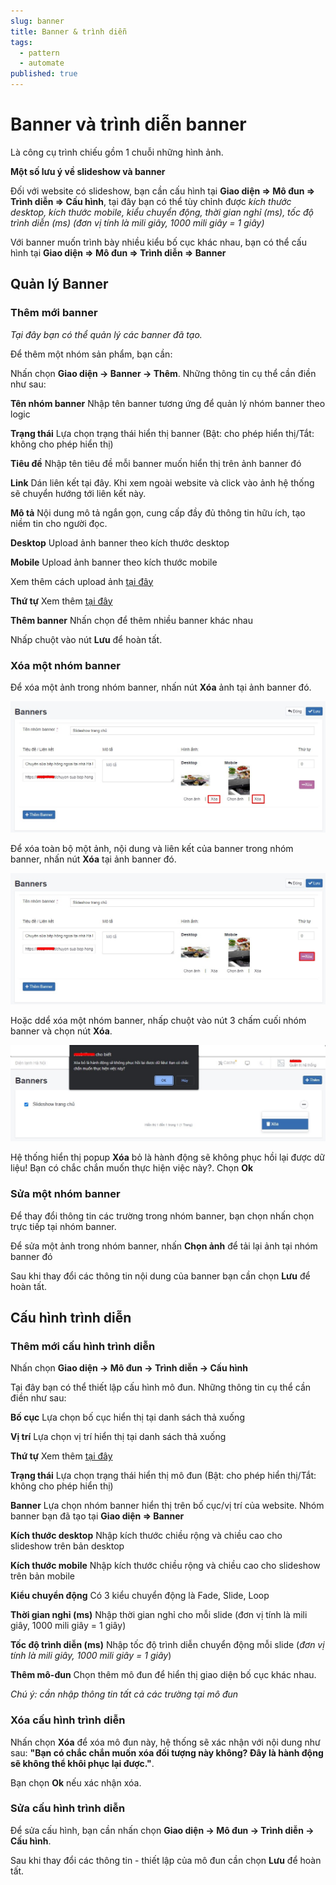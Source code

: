 ```yaml
---
slug: banner
title: Banner & trình diễn
tags:
  - pattern
  - automate
published: true
---
```

# Banner và trình diễn banner

Là công cụ trình chiếu gồm 1 chuỗi những hình ảnh.

**Một số lưu ý về slideshow và banner**

Đối với website có slideshow, bạn cần cấu hình tại **Giao diện => Mô đun => Trình diễn => Cấu hình**, tại đây bạn có thể tùy chỉnh được _kích thước desktop, kích thước mobile, kiểu chuyển động, thời gian nghỉ (ms), tốc độ trình diễn (ms) (đơn vị tính là mili giây, 1000 mili giây = 1 giây)_

Với banner muốn trình bày nhiều kiểu bố cục khác nhau, bạn có thể cấu hình tại **Giao diện => Mô đun => Trình diễn => Banner**

## Quản lý Banner

### Thêm mới banner

_Tại đây bạn có thể quản lý các banner đã tạo._

Để thêm một nhóm sản phẩm, bạn cần:

Nhấn chọn **Giao diện -> Banner -> Thêm**. Những thông tin cụ thể cần điền như sau:

**Tên nhóm banner**
Nhập tên banner tương ứng để quản lý nhóm banner theo logic

**Trạng thái**
Lựa chọn trạng thái hiển thị banner (Bật: cho phép hiển thị/Tắt: không cho phép hiển thị)

**Tiêu đề**
Nhập tên tiêu đề mỗi banner muốn hiển thị trên ảnh banner đó

**Link**
Dán liên kết tại đây. Khi xem ngoài website và click vào ảnh hệ thống sẽ chuyển hướng tới liên kết này.

**Mô tả**
Nội dung mô tả ngắn gọn, cung cấp đầy đủ thông tin hữu ích, tạo niềm tin cho người đọc.

**Desktop**
Upload ảnh banner theo kích thước desktop

**Mobile**
Upload ảnh banner theo kích thước mobile

Xem thêm cách upload ảnh [tại đây](https://mkmate.osd.vn/docs/common/finder)

**Thứ tự**
Xem thêm [tại đây](https://mkmate.osd.vn/docs/common/logic)

**Thêm banner**
Nhấn chọn để thêm nhiều banner khác nhau

Nhấp chuột vào nút **Lưu** để hoàn tất.

### Xóa một nhóm banner

Để xóa một ảnh trong nhóm banner, nhấn nút **Xóa** ảnh tại ảnh banner đó.

![banner-2.jpg](img/banner-2.jpg)

Để xóa toàn bộ một ảnh, nội dung và liên kết của banner trong nhóm banner, nhấn nút **Xóa** tại ảnh banner đó.

![banner-3.jpg](img/banner-3.jpg)

Hoặc ddể xóa một nhóm banner, nhấp chuột vào nút 3 chấm cuối nhóm banner và chọn nút **Xóa**.

![banner-4.jpg](img/banner-4.jpg)

Hệ thống hiển thị popup **Xóa** bỏ là hành động sẽ không phục hồi lại được dữ liệu! Bạn có chắc chắn muốn thực hiện việc này?. Chọn **Ok**

### Sửa một nhóm banner

Để thay đổi thông tin các trường trong nhóm banner, bạn chọn nhấn chọn trực tiếp tại nhóm banner.

Để sửa một ảnh trong nhóm banner, nhấn **Chọn ảnh** để tải lại ảnh tại nhóm banner đó

Sau khi thay đổi các thông tin nội dung của banner bạn cần chọn **Lưu** để hoàn tất.

## Cấu hình trình diễn

### Thêm mới cấu hình trình diễn

Nhấn chọn **Giao diện -> Mô đun -> Trình diễn -> Cấu hình**

Tại đây bạn có thể thiết lập cấu hình mô đun. Những thông tin cụ thể cần điền như sau:

**Bố cục**
Lựa chọn bố cục hiển thị tại danh sách thả xuống

**Vị trí**
Lựa chọn vị trí hiển thị tại danh sách thả xuống

**Thứ tự**
Xem thêm [tại đây](https://mkmate.osd.vn/docs/common/logic)

**Trạng thái**
Lựa chọn trạng thái hiển thị mô đun (Bật: cho phép hiển thị/Tắt: không cho phép hiển thị)

**Banner**
Lựa chọn nhóm banner hiển thị trên bố cục/vị trí của website. Nhóm banner bạn đã tạo tại **Giao diện => Banner**

**Kích thước desktop**
Nhập kích thước chiều rộng và chiều cao cho slideshow trên bản desktop

**Kích thước mobile**
Nhập kích thước chiều rộng và chiều cao cho slideshow trên bản mobile

**Kiểu chuyển động**
Có 3 kiểu chuyển động là Fade, Slide, Loop

**Thời gian nghỉ (ms)**
Nhập thời gian nghỉ cho mỗi slide (đơn vị tính là mili giây, 1000 mili giây = 1 giây)

**Tốc độ trình diễn (ms)**
Nhập tốc độ trình diễn chuyển động mỗi slide (_đơn vị tính là mili giây, 1000 mili giây = 1 giây_)

**Thêm mô-đun**
Chọn thêm mô đun để hiển thị giao diện bố cục khác nhau.

_Chú ý: cần nhập thông tin tất cả các trường tại mô đun_

### Xóa cấu hình trình diễn

Nhấn chọn **Xóa** để xóa mô đun này, hệ thống sẽ xác nhận với nội dung như sau: **"Bạn có chắc chắn muốn xóa đối tượng này không? Đây là hành động sẽ không thể khôi phục lại được."**. 

Bạn chọn **Ok** nếu xác nhận xóa.

### Sửa cấu hình trình diễn

Để sửa cấu hình, bạn cần nhấn chọn **Giao diện -> Mô đun -> Trình diễn -> Cấu hình**.

Sau khi thay đổi các thông tin - thiết lập của mô đun cần chọn **Lưu** để hoàn tất.
